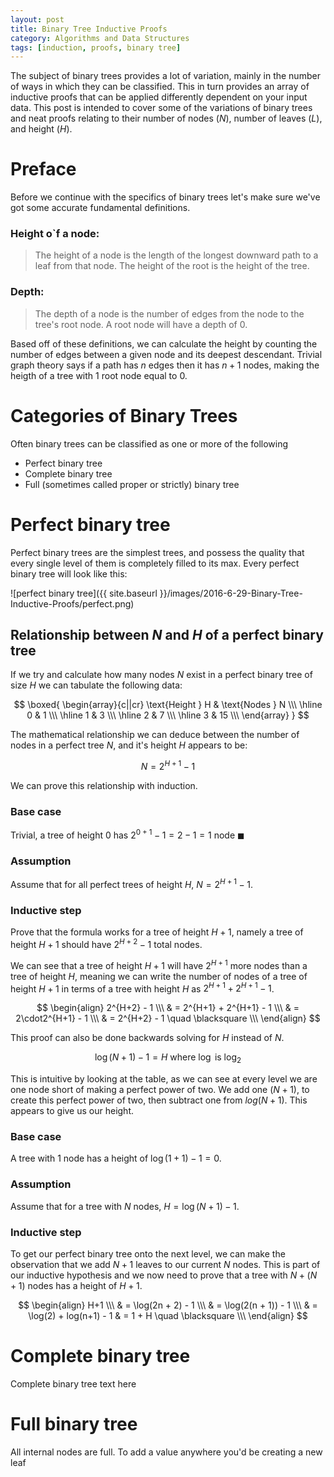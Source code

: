 ```yaml
---
layout: post
title: Binary Tree Inductive Proofs
category: Algorithms and Data Structures
tags: [induction, proofs, binary tree]
---
```


The subject of binary trees provides a lot of variation, mainly in the number of ways in which they can be classified.
This in turn provides an array of inductive proofs that can be applied differently dependent on your input data. This
post is intended to cover some of the variations of binary trees and neat proofs relating to their number of nodes ($N$),
number of leaves ($L$), and height ($H$).

# Preface

Before we continue with the specifics of binary trees let's make sure we've got some accurate fundamental definitions.

### Height o`f a node:

> The height of a node is the length of the
> longest downward path to a leaf from that node.
> The height of the root is the height of the tree.

### Depth:

> The depth of a node is the number of edges from
> the node to the tree's root node. A root node will
> have a depth of 0.

Based off of these definitions, we can calculate the height by
counting the number of edges between a given node and its deepest
descendant. Trivial graph theory says if a path has $n$ edges then
it has $n+1$ nodes, making the heigth of a tree with $1$ root node equal
to $0$.

# Categories of Binary Trees

Often binary trees can be classified as one or more of the following

 - Perfect binary tree
 - Complete binary tree
 - Full (sometimes called proper or strictly) binary tree

# Perfect binary tree

Perfect binary trees are the simplest trees, and possess the quality that every single level
of them is completely filled to its max. Every perfect binary tree will look like this:

![perfect binary tree]({{ site.baseurl }}/images/2016-6-29-Binary-Tree-Inductive-Proofs/perfect.png)

## Relationship between $N$ and $H$ of a perfect binary tree

If we try and calculate how many nodes $N$ exist in a perfect binary tree of size $H$ we can tabulate the
following data:

$$
  \boxed{
    \begin{array}{c||cr}
      \text{Height } H & \text{Nodes } N \\\
      \hline
      0 & 1 \\\
      \hline
      1 & 3 \\\
      \hline
      2 & 7 \\\
      \hline
      3 & 15 \\\
    \end{array}
  }
$$

The mathematical relationship we can deduce between the number of nodes in a perfect tree $N$, and
it's height $H$ appears to be:

$$N = 2^{H+1} - 1$$

We can prove this relationship with induction.

### Base case

Trivial, a tree of height $0$ has $2^{0+1} - 1 = 2 - 1 = 1 \text{ node } \blacksquare$

### Assumption

Assume that for all perfect trees of height $H$, $N = 2^{H+1} - 1$.

### Inductive step

Prove that the formula works for a tree of height $H+1$, namely a tree of height $H+1$
should have $2^{H+2} - 1$ total nodes.

We can see that a tree of height $H+1$ will have $2^{H+1}$ more nodes than a tree of
height $H$, meaning we can write the number of nodes of a tree of height $H+1$ in terms
of a tree with height $H$ as $2^{H+1} + 2^{H+1} - 1$.

$$
\begin{align}
      2^{H+2} - 1 \\\
      & = 2^{H+1} + 2^{H+1} - 1 \\\
      & = 2\cdot2^{H+1} - 1 \\\
      & = 2^{H+2} - 1 \quad \blacksquare \\\
  \end{align}
$$

This proof can also be done backwards solving for $H$ instead of $N$.

$$\log(N+1) - 1 = H \text{ where } \log \text{ is } \log_2$$

This is intuitive by looking at the table, as we can see at every level we are
one node short of making a perfect power of two. We add one ($N+1$), to create
this perfect power of two, then subtract one from $log(N+1)$. This appears to
give us our height. 

### Base case

A tree with $1$ node has a height of $\log(1+1) - 1 = 0$.

### Assumption

Assume that for a tree with $N$ nodes, $H = \log(N+1) - 1$.

### Inductive step

To get our perfect binary tree onto the next level, we can make the observation
that we add $N+1$ leaves to our current $N$ nodes. This is part of our inductive
hypothesis and we now need to prove that a tree with $N + (N + 1)$ nodes has a height
of $H+1$.

$$
\begin{align}
      H+1 \\\
      & = \log(2n + 2) - 1 \\\
      & = \log(2(n + 1)) - 1 \\\
      & = \log(2) + log(n+1) - 1
      & = 1 + H \quad \blacksquare \\\
  \end{align}
$$

# Complete binary tree

Complete binary tree text here

# Full binary tree

All internal nodes are full. To add a value anywhere you'd be creating a new leaf